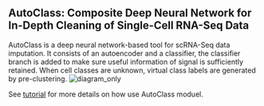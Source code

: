 ## AutoClass: Composite Deep Neural Network for In-Depth Cleaning of Single-Cell RNA-Seq Data
AutoClass is a deep neural network-based tool for scRNA-Seq data imputation. It consists of an autoencoder and a classifier, 
the classifier branch is added to make sure useful information of signal is sufficiently retained. When cell classes are unknown, virtual class labels are generated by pre-clustering.
![diagram_only](https://user-images.githubusercontent.com/45580592/88548409-0e292e00-cfed-11ea-99e6-03fb82d544e4.png)

See [tutorial](https://github.com/datapplab/AutoClass/blob/master/Tutorial.ipynb) for more details on how use AutoClass moduel.
